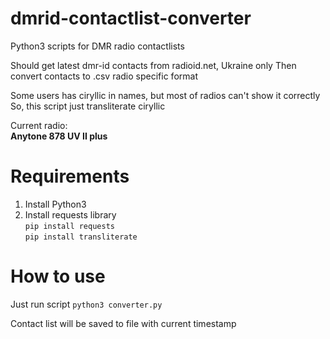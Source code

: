 # dmrid-contactlist-converter
Python3 scripts for DMR radio contactlists

Should get latest dmr-id contacts from radioid.net, Ukraine only
Then convert contacts to .csv radio specific format

Some users has ciryllic in names, but most of radios can't show it correctly
So, this script just transliterate ciryllic  

Current radio:  
**Anytone 878 UV II plus**

# Requirements  

1. Install Python3  
2. Install requests library  
`pip install requests`  
`pip install transliterate`  

# How to use  

Just run script 
`python3 converter.py`  

Contact list will be saved to file with current timestamp  
